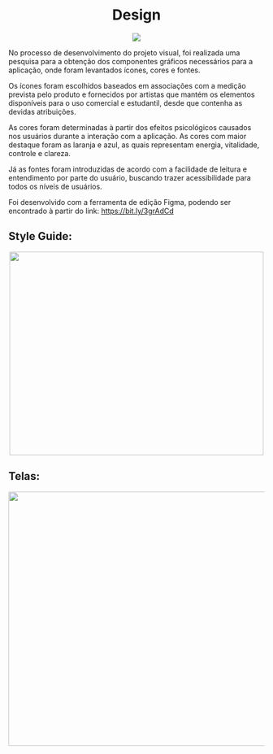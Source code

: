 <h1 align="center">Design</h1>

<p align="center">
   <img src="https://img.shields.io/badge/Figma-5551ff?style=for-the-badge&logo=figma&logoColor=white">
</p>

No processo de desenvolvimento do projeto visual, foi realizada uma pesquisa para a obtenção dos componentes gráficos necessários para a aplicação, onde foram levantados ícones, cores e fontes.

Os ícones foram escolhidos baseados em associações com a medição prevista pelo produto e fornecidos por artistas que mantém os elementos disponíveis para o uso comercial e estudantil, desde que contenha as devidas atribuições.

As cores foram determinadas à partir dos efeitos psicológicos causados nos usuários durante a interação com a aplicação. As cores com maior destaque foram as laranja e azul, as quais representam energia, vitalidade, controle e clareza.

Já as fontes foram introduzidas de acordo com a facilidade de leitura e entendimento por parte do usuário, buscando trazer acessibilidade para todos os níveis de usuários.

Foi desenvolvido com a ferramenta de edição Figma, podendo ser encontrado à partir do link:
https://bit.ly/3grAdCd 


## Style Guide:

<p align="center">
<img src="https://user-images.githubusercontent.com/71787801/203450357-fabe2d88-4260-4bb9-883f-54fc0fab8c4e.png"; style="width:500px;height:400px;">
</p>

## Telas:

<p align="center">
<img src="https://user-images.githubusercontent.com/71787801/203450575-07dcc07d-8488-46b6-a559-89cd3b56b3cb.png"; style="width:550px;height:500px;">
</p>  
